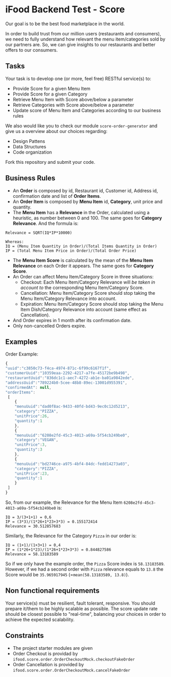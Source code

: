 # iFood Backend Test - Score

Our goal is to be the best food marketplace in the world.

In order to build trust from our million users (restaurants and consumers), we need to fully understand 
how relevant the menu item/categories sold by our partners are. 
So, we can give insights to our restaurants and better offers to our consumers. 

## Tasks

Your task is to develop one (or more, feel free) RESTful service(s) to:
* Provide Score for a given Menu Item
* Provide Score for a given Category
* Retrieve Menu Item with Score above/below a parameter
* Retrieve Categories with Score above/below a parameter
* Update score of Menu Item and Categories according to our business rules

We also would like you to check our module `score-order-generator` and give us a overview about our choices regarding:
* Design Pattens
* Data Structures
* Code organization

Fork this repository and submit your code.

## Business Rules

* An **Order** is composed by id, Restaurant id, Customer id, Address id, confirmation date and list of **Order Items**.
* An **Order Item** is composed by **Menu Item** id, **Category**, unit price and quantity.
* The **Menu Item** has a **Relevance** in the Order, calculated using a heuristic, as number between 0 and 100. The same goes for **Category Relevance**. And the formula is:
```
Relevance = SQRT(IQ*IP*10000)

Whereas:
IQ = (Menu Item Quantity in Order)/(Total Items Quantity in Order)
IP = (Total Menu Item Price in Order)/(Total Order Price)
```
* The **Menu Item Score** is calculated by the mean of the **Menu Item Relevance** on each Order it appears.  The same goes for **Category Score**.
* An Order can affect Menu Item/Category Score in three situations:
    * Checkout: Each Menu Item/Category Relevance will *be taken in account to* the corresponding Menu Item/Category Score.
    * Cancellation: Menu Item/Category Score should stop taking the Menu Item/Category Relevance into account.
    * Expiration: Menu Item/Category Score should stop taking the Menu Item Dish/Category Relevance into account (same effect as Cancellation).
* And Order expires in 1 month after its confirmation date.
* Only non-cancelled Orders expire.

## Examples

Order Example:
```javascript
{
"uuid":"c3850c73-f4ca-4974-871c-6f99c6167f1f",
"customerUuid":"10359eaa-2292-4217-a7fe-45172be9b498",
"restaurantUuid":"836dc1c1-aec7-4272-ab1e-ba01a9842ede",
"addressUuid":"789224b0-5cee-48b8-89ec-13001d955391",
"confirmedAt": null,
"orderItems":
 [
    {
    "menuUuid":"dad0f8ac-9433-40fd-bd43-9ec0c12d5213",
    "category":"PIZZA",
    "unitPrice":26,
    "quantity":1
    },
    {
    "menuUuid":"6208e2fd-45c3-4013-a69a-5f54cb249be0",
    "category":"VEGAN",
    "unitPrice":3,
    "quantity":3
    },
    {
    "menuUuid":"bd2746ce-a975-4bf4-84dc-fedd14273a03",
    "category":"PIZZA",
    "unitPrice":23,
    "quantity":1
    }
 ]
}
```

So, from our example, the Relevance for the Menu Item `6208e2fd-45c3-4013-a69a-5f54cb249be0` is:
```
IQ = 3/(3+1+1) = 0,6
IP = (3*3)/(1*26+1*23+3*3) = 0.155172414
Relevance = 30.512857683
```
Similarly, the Relevance for the Category `Pizza` in our order is:
```
IQ = (1+1)/(1+3+1) = 0,4
IP = (1*26+1*23)/(1*26+1*23+3*3) = 0.844827586
Relevance = 58.13183589
```

So if we only have the example order, the `Pizza` Score index is `58.13183589`. However, if we had a 
second order with `Pizza` relevance equals to `13.8` the Score would be `35.965917945` 
(=`mean(58.13183589, 13.8)`).

## Non functional requirements

Your service(s) must be resilient, fault tolerant, responsive. You should prepare it/them to be highly scalable as possible.
The score update rate should be closest possible to "real-time", balancing your choices in order to achieve the expected
scalability.

## Constraints

* The project starter modules are given
* Order Checkout is providad by `ifood.score.order.OrderCheckoutMock.checkoutFakeOrder`
* Order Cancellation is provided by `ifood.score.order.OrderCheckoutMock.cancelFakeOrder`
